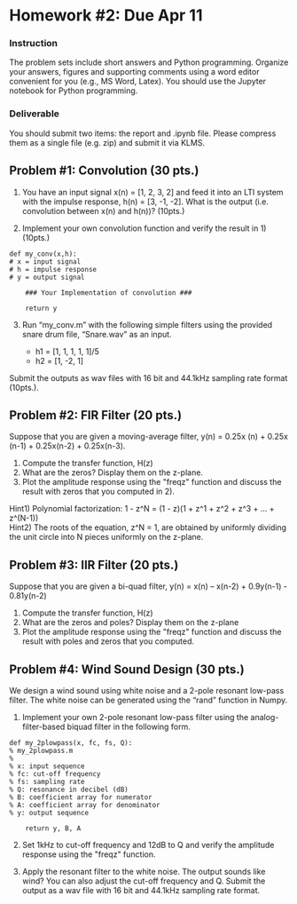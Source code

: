 # Homework #2: Due Apr 11

### Instruction

The problem sets include short answers and Python programming. Organize your answers, figures and supporting comments using a word editor convenient for you (e.g., MS Word, Latex). You should use the Jupyter notebook for Python programming. 

### Deliverable 
You should submit two items: the report and .ipynb file. Please compress them as a single file (e.g. zip) and submit it via KLMS.

## Problem #1: Convolution (30 pts.)

1. You have an input signal x(n) = [1, 2, 3, 2] and feed it into an LTI system with the impulse response, h(n) = [3, -1, -2]. What is the output (i.e. convolution between x(n) and h(n))? (10pts.)


2. Implement your own convolution function and verify the result in 1) (10pts.)

```
def my_conv(x,h):
# x = input signal
# h = impulse response
# y = output signal

    ### Your Implementation of convolution ###

    return y 
```

3. Run “my_conv.m” with the following simple filters using the provided snare drum file, “Snare.wav” as an input. 

    - h1 = [1, 1, 1, 1, 1]/5
    - h2 = [1, -2, 1]

Submit the outputs as wav files with 16 bit and 44.1kHz sampling rate format (10pts.). 


## Problem #2: FIR Filter (20 pts.)

Suppose that you are given a moving-average filter, y(n) = 0.25x (n) + 0.25x (n-1) + 0.25x(n-2) + 0.25x(n-3).  

1. Compute the transfer function, H(z)
2. What are the zeros?  Display them on the z-plane.
3. Plot the amplitude response using the "freqz" function and discuss the result with zeros that you computed in 2).   

Hint1) Polynomial factorization:  1 - z^N = (1 - z)(1 + z^1 + z^2 + z^3 + … + z^(N-1))  
Hint2) The roots of the equation, z^N = 1, are obtained by uniformly dividing the unit circle into N pieces uniformly on the z-plane. 


## Problem #3: IIR Filter (20 pts.)
Suppose that you are given a bi-quad filter, y(n) =  x(n) – x(n-2) + 0.9y(n-1) - 0.81y(n-2)

1. Compute the transfer function, H(z)
2. What are the zeros and poles? Display them on the z-plane
3. Plot the amplitude response using the "freqz" function and discuss the result with poles and zeros that you computed.   


## Problem #4: Wind Sound Design (30 pts.)
We design a wind sound using white noise and a 2-pole resonant low-pass filter. The white noise can be generated using the “rand” function in Numpy. 

1. Implement your own 2-pole resonant low-pass filter using the analog-filter-based biquad filter in the following form.


```
def my_2plowpass(x, fc, fs, Q):
% my_2plowpass.m
%
% x: input sequence
% fc: cut-off frequency 
% fs: sampling rate
% Q: resonance in decibel (dB)
% B: coefficient array for numerator
% A: coefficient array for denominator
% y: output sequence

    return y, B, A
```


2. Set 1kHz to cut-off frequency and 12dB to Q and verify the amplitude response using the "freqz" function.


3. Apply the resonant filter to the white noise. The output sounds like wind? You can also adjust the cut-off frequency and Q. Submit the output as a wav file with 16 bit and 44.1kHz sampling rate format. 


